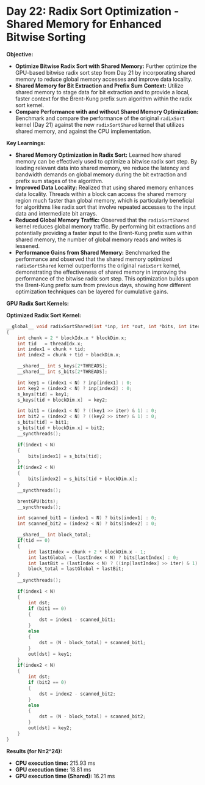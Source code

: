 # Day 22: Radix Sort Optimization - Shared Memory for Enhanced Bitwise Sorting

**Objective:**
- **Optimize Bitwise Radix Sort with Shared Memory:** Further optimize the GPU-based bitwise radix sort step from Day 21 by incorporating shared memory to reduce global memory accesses and improve data locality.
- **Shared Memory for Bit Extraction and Prefix Sum Context:** Utilize shared memory to stage data for bit extraction and to provide a local, faster context for the Brent-Kung prefix sum algorithm within the radix sort kernel.
- **Compare Performance with and without Shared Memory Optimization:** Benchmark and compare the performance of the original `radixSort` kernel (Day 21) against the new `radixSortShared` kernel that utilizes shared memory, and against the CPU implementation.

**Key Learnings:**
- **Shared Memory Optimization in Radix Sort:** Learned how shared memory can be effectively used to optimize a bitwise radix sort step. By loading relevant data into shared memory, we reduce the latency and bandwidth demands on global memory during the bit extraction and prefix sum stages of the algorithm.
- **Improved Data Locality:** Realized that using shared memory enhances data locality. Threads within a block can access the shared memory region much faster than global memory, which is particularly beneficial for algorithms like radix sort that involve repeated accesses to the input data and intermediate bit arrays.
- **Reduced Global Memory Traffic:** Observed that the `radixSortShared` kernel reduces global memory traffic. By performing bit extractions and potentially providing a faster input to the Brent-Kung prefix sum within shared memory, the number of global memory reads and writes is lessened.
- **Performance Gains from Shared Memory:**  Benchmarked the performance and observed that the shared memory optimized `radixSortShared` kernel outperforms the original `radixSort` kernel, demonstrating the effectiveness of shared memory in improving the performance of the bitwise radix sort step. This optimization builds upon the Brent-Kung prefix sum from previous days, showing how different optimization techniques can be layered for cumulative gains.

**GPU Radix Sort Kernels:**

**Optimized Radix Sort Kernel:**
```c
__global__ void radixSortShared(int *inp, int *out, int *bits, int iter) 
{
    int chunk = 2 * blockIdx.x * blockDim.x;
    int tid   = threadIdx.x;
    int index1 = chunk + tid;
    int index2 = chunk + tid + blockDim.x;

    __shared__ int s_keys[2*THREADS];
    __shared__ int s_bits[2*THREADS];

    int key1 = (index1 < N) ? inp[index1] : 0;
    int key2 = (index2 < N) ? inp[index2] : 0;
    s_keys[tid] = key1;
    s_keys[tid + blockDim.x]  = key2;

    int bit1 = (index1 < N) ? ((key1 >> iter) & 1) : 0;
    int bit2 = (index2 < N) ? ((key2 >> iter) & 1) : 0;
    s_bits[tid] = bit1;
    s_bits[tid + blockDim.x] = bit2;
    __syncthreads();

    if(index1 < N)
    {
        bits[index1] = s_bits[tid];
    }
    if(index2 < N)
    {
        bits[index2] = s_bits[tid + blockDim.x];
    }
    __syncthreads();

    brentGPU(bits);
    __syncthreads();

    int scanned_bit1 = (index1 < N) ? bits[index1] : 0;
    int scanned_bit2 = (index2 < N) ? bits[index2] : 0;

    __shared__ int block_total;
    if(tid == 0) 
    {
        int lastIndex = chunk + 2 * blockDim.x - 1;
        int lastGlobal = (lastIndex < N) ? bits[lastIndex] : 0;
        int lastBit = (lastIndex < N) ? ((inp[lastIndex] >> iter) & 1) : 0;
        block_total = lastGlobal + lastBit;
    }
    __syncthreads();

    if(index1 < N) 
    {
        int dst;
        if (bit1 == 0)
        {
            dst = index1 - scanned_bit1;
        }
        else
        {
            dst = (N - block_total) + scanned_bit1;
        }
        out[dst] = key1;
    }
    if(index2 < N) 
    {
        int dst;
        if (bit2 == 0)
        {
            dst = index2 - scanned_bit2;
        }
        else
        {
            dst = (N - block_total) + scanned_bit2;
        }
        out[dst] = key2;
    }
}
```

**Results (for N=2^24):**
- **CPU execution time:** 215.93 ms
- **GPU execution time:** 18.81 ms
- **GPU execution time (Shared):** 16.21 ms